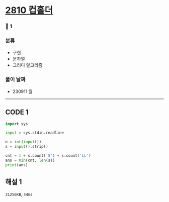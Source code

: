 # [2810 컵홀더](https://www.acmicpc.net/problem/2810)

### 🥉 1

### 분류

- 구현
- 문자열
- 그리디 알고리즘

### 풀이 날짜

- 230911 월

---

## CODE 1

```python
import sys

input = sys.stdin.readline

n = int(input())
s = input().strip()

cnt = 1 + s.count('S') + s.count('LL')
ans = min(cnt, len(s))
print(ans)
```

## 해설 1

`31256KB`, `44ms`
